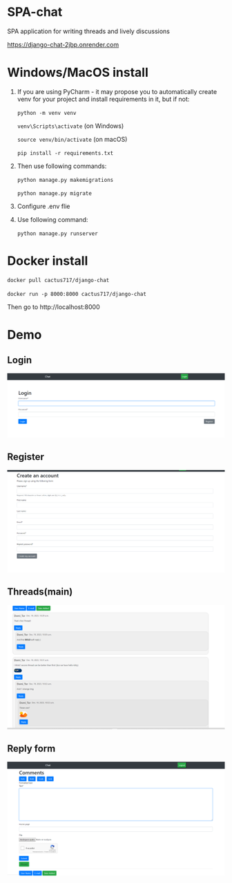 # SPA-chat

SPA application for writing threads and lively discussions

https://django-chat-2jbp.onrender.com
# Windows/MacOS install

1. If you are using PyCharm - it may propose you to automatically create venv for your project 
    and install requirements in it, but if not:

    `python -m venv venv`

    `venv\Scripts\activate` (on Windows)

    `source venv/bin/activate` (on macOS)

    `pip install -r requirements.txt`
2. Then use following commands:

    `python manage.py makemigrations`

    `python manage.py migrate`
3. Configure .env flie
   
4. Use following command:

   `python manage.py runserver`

# Docker install
    
    docker pull cactus717/django-chat

    docker run -p 8000:8000 cactus717/django-chat

Then go to http://localhost:8000

# Demo

## Login
![Login](demo/login.png)

## Register
![Register](demo/register.png)

## Threads(main)
![Threads](demo/threads.png)

## Reply form
![Reply form](demo/reply_form.png)